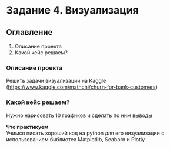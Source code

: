 # Задание 4. Визуализация

## Оглавление  
1. Описание проекта
2. Какой кейс решаем?

### Описание проекта    
Решить задачи визуализации на Kaggle (https://www.kaggle.com/mathchi/churn-for-bank-customers)

### Какой кейс решаем?    
Нужно нарисовать 10 графиков и сделать по ним выводы

**Что практикуем**     
Учимся писать хороший код на python для его визуализации с использованием библиотек Matplotlib, Seaborn и Plotly
